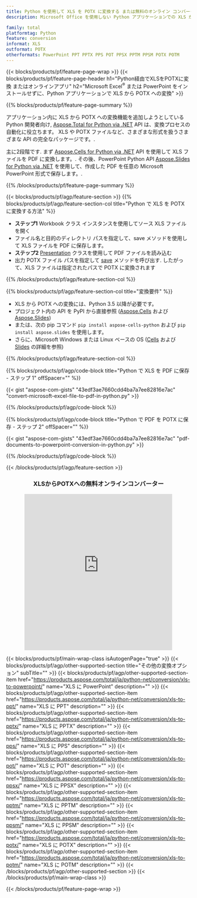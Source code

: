 ```yaml
---
title: Python を使用して XLS を POTX に変換する または無料のオンライン コンバーターを使用
description: Microsoft Office を使用しない Python アプリケーションでの XLS から POTX への変換 またはオンライン。コードを統合する前に、無料の CSV から POT へのオンライン コンバーターをすばやくテストします。 

family: total
platformtag: Python
feature: conversion
informat: XLS
outformat: POTX
otherformats: PowerPoint PPT PPTX PPS POT PPSX PPTM PPSM POTX POTM
---
```

{{< blocks/products/pf/feature-page-wrap >}}
{{< blocks/products/pf/feature-page-header h1="Python経由でXLSをPOTXに変換 またはオンラインアプリ" h2="Microsoft Excel<sup>&reg;</sup> または PowerPoint をインストールせずに、Python アプリケーションで XLS から POTX への変換" >}}

{{% blocks/products/pf/feature-page-summary %}}

アプリケーション内に XLS から POTX への変換機能を追加しようとしている Python 開発者向け, [Aspose.Total for Python via .NET](https://products.aspose.com/total/python-net/) API は、変換プロセスの自動化に役立ちます。 XLS や POTX ファイルなど、さまざまな形式を扱うさまざまな API の完全なパッケージです。.

主に2段階です. まず [Aspose.Cells for Python via .NET](https://products.aspose.com/cells/python-net/) API を使用して XLS ファイルを PDF に変換します。. その後、PowerPoint Python API [Aspose.Slides for Python via .NET](https://products.aspose.com/slides/python-net/) を使用して、作成した PDF を任意の Microsoft PowerPoint 形式で保存します。. 

{{% /blocks/products/pf/feature-page-summary %}}

{{< blocks/products/pf/agp/feature-section >}}
{{% blocks/products/pf/agp/feature-section-col title="Python で XLS を POTX に変換する方法" %}}
- **ステップ1** Workbook クラス インスタンスを使用してソース XLS ファイルを開く 
- ファイル名と目的のディレクトリ パスを指定して、save メソッドを使用して XLS ファイルを PDF に保存します。
-  **ステップ2** [Presentation](https://reference.aspose.com/slides/python-net/aspose.slides/presentation/) クラスを使用して PDF ファイルを読み込む
-  出力 POTX ファイル パスを指定して [save](https://reference.aspose.com/slides/python-net/aspose.slides/presentation/) メソッドを呼び出す. したがって、XLS ファイルは指定されたパスで POTX に変換されます

{{% /blocks/products/pf/agp/feature-section-col %}}

{{% blocks/products/pf/agp/feature-section-col title="変換要件" %}}

- XLS から POTX への変換には、Python 3.5 以降が必要です。
- プロジェクト内の API を PyPI から直接参照 ([Aspose.Cells](https://pypi.org/project/aspose-cells-python/) および [Aspose.Slides](https://pypi.org/project/Aspose.Slides/))
-  または、次の pip コマンド ```pip install aspose-cells-python``` および ```pip install aspose.slides``` を使用します。
-  さらに、Microsoft Windows または Linux ベースの OS ([Cells](https://docs.aspose.com/cells/python-net/getting-started/#installation) および [Slides](https://docs.aspose.com/slides/python-net/system-requirements/) の詳細を参照)
 

{{% /blocks/products/pf/agp/feature-section-col %}}

{{% blocks/products/pf/agp/code-block title="Python で XLS を PDF に保存 - ステップ 1" offSpacer="" %}}

{{< gist "aspose-com-gists" "43edf3ae7660cdd4ba7a7ee82816e7ac" "convert-microsoft-excel-file-to-pdf-in-python.py" >}}

{{% /blocks/products/pf/agp/code-block %}}

{{% blocks/products/pf/agp/code-block title="Python で PDF を POTX に保存 - ステップ 2" offSpacer="" %}}

{{< gist "aspose-com-gists" "43edf3ae7660cdd4ba7a7ee82816e7ac" "pdf-documents-to-powerpoint-conversion-in-python.py" >}}

{{% /blocks/products/pf/agp/code-block %}}

{{< /blocks/products/pf/agp/feature-section >}}
<div class="container-fluid agp-content bg-white aboutfile box-1 vh100 section nopbtm">
<div class=container>
<div class=row>
<div class="demobox tc col-md-12 padding-0" align="center">

<h3>XLSからPOTXへの無料オンラインコンバーター</h3>

<iframe style="border: none; height: 426px;" scrolling="no" src="https://total-conversion-app-65z5r2lp.qa.k8s.dynabic.com/?to=potx&from=xls" id="child-iframe" width="80%"></iframe>

</div></div>
</div></div>

{{< blocks/products/pf/main-wrap-class isAutogenPage="true" >}}
{{< blocks/products/pf/agp/other-supported-section title="その他の変換オプション" subTitle="" >}}
{{< blocks/products/pf/agp/other-supported-section-item href="https://products.aspose.com/total/ja/python-net/conversion/xls-to-powerpoint/" name="XLS に PowerPoint" description="" >}}
{{< blocks/products/pf/agp/other-supported-section-item href="https://products.aspose.com/total/ja/python-net/conversion/xls-to-ppt/" name="XLS に PPT" description="" >}}
{{< blocks/products/pf/agp/other-supported-section-item href="https://products.aspose.com/total/ja/python-net/conversion/xls-to-pptx/" name="XLS に PPTX" description="" >}}
{{< blocks/products/pf/agp/other-supported-section-item href="https://products.aspose.com/total/ja/python-net/conversion/xls-to-pps/" name="XLS に PPS" description="" >}}
{{< blocks/products/pf/agp/other-supported-section-item href="https://products.aspose.com/total/ja/python-net/conversion/xls-to-pot/" name="XLS に POT" description="" >}}
{{< blocks/products/pf/agp/other-supported-section-item href="https://products.aspose.com/total/ja/python-net/conversion/xls-to-ppsx/" name="XLS に PPSX" description="" >}}
{{< blocks/products/pf/agp/other-supported-section-item href="https://products.aspose.com/total/ja/python-net/conversion/xls-to-pptm/" name="XLS に PPTM" description="" >}}
{{< blocks/products/pf/agp/other-supported-section-item href="https://products.aspose.com/total/ja/python-net/conversion/xls-to-ppsm/" name="XLS に PPSM" description="" >}}
{{< blocks/products/pf/agp/other-supported-section-item href="https://products.aspose.com/total/ja/python-net/conversion/xls-to-potx/" name="XLS に POTX" description="" >}}
{{< blocks/products/pf/agp/other-supported-section-item href="https://products.aspose.com/total/ja/python-net/conversion/xls-to-potm/" name="XLS に POTM" description="" >}}
{{< /blocks/products/pf/agp/other-supported-section >}}
{{< /blocks/products/pf/main-wrap-class >}}

{{< /blocks/products/pf/feature-page-wrap >}}